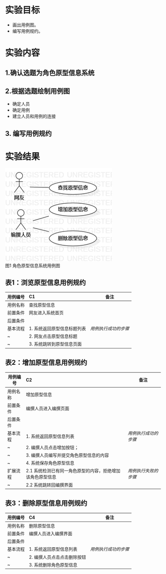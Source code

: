 # 实验目标
- 画出用例图。
- 编写用例规约。
# 实验内容
## 1.确认选题为角色原型信息系统
## 2.根据选题绘制用例图
- 确定人员
- 确定用例
- 建立人员和用例的连接
## 3. 编写用例规约
# 实验结果

 ![用例图](./UserCase2.jpg)  
 图1 角色原型信息系统用例图
 
 ## 表1：浏览原型信息用例规约  

用例编号  | C1 | 备注  
-|:-|-  
用例名称  | 查找原型信息  |   
前置条件  | 网友进入系统首页    |  
后置条件  |  |   
基本流程  | 1. 系统返回原型信息标题列表  |*用例执行成功的步骤*    
~| 2. 网友点击原型信息标题  |   
~| 3. 系统跳转到原型信息页面  |   

## 表2：增加原型信息用例规约  

用例编号  | C2 | 备注  
-|:-|-  
用例名称  | 增加原型信息  |   
前置条件  | 编撰人员进入编撰页面    |    
后置条件  |      |  
基本流程  | 1. 系统返回原型信息列表  |*用例执行成功的步骤*  
~| 2. 编撰人员点击增加按钮；  |  
~| 3. 编撰人员编写并提交角色原型信息的内容  |   
~| 4. 系统保存角色原型信息  | 
扩展流程  | 2.1 系统检测已有同一角色原型的内容，拒绝增加该角色原型信息 | *用例执行失败的步骤*  
~| 2.2 系统跳转回编撰界面  | 



## 表3：删除原型信息用例规约

用例编号  | C4 | 备注  
-|:-|-  
用例名称  | 删除原型信息  |   
前置条件  | 编撰人员进入编撰界面    | 
后置条件  |      |   
基本流程  | 1. 系统返回原型信息列表  |*用例执行成功的步骤*  
~| 2. 编撰人员点击点击删除按钮  |   
~| 3. 系统删除角色原型信息  |   



